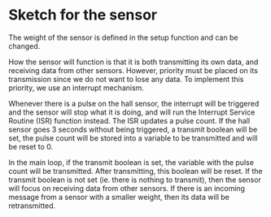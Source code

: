 # Sketch for the sensor

The weight of the sensor is defined in the setup function and can be changed.

How the sensor will function is that it is both transmitting its own data, and receiving data from other sensors. However, priority must be placed on its transmission since we do not want to lose any data. To implement this priority, we use an interrupt mechanism. 

Whenever there is a pulse on the hall sensor, the interrupt will be triggered and the sensor will stop what it is doing, and will run the Interrupt Service Routine (ISR) function instead. The ISR updates a pulse count. If the hall sensor goes 3 seconds without being triggered, a transmit boolean will be set, the pulse count will be stored into a variable to be transmitted and will be reset to 0.

In the main loop, if the transmit boolean is set, the variable with the pulse count will be transmitted. After transmitting, this boolean will be reset. If the transmit boolean is not set (ie. there is nothing to transmit), then the sensor will focus on receiving data from other sensors. If there is an incoming message from a sensor with a smaller weight, then its data will be retransmitted.
